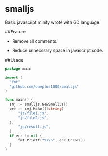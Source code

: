smalljs
=======

Basic javascript minify wrote with GO language.

##Feature

- Remove all comments.

- Reduce unnecssary space in javascript code.
 
##Usage

  ```go
  package main
  
  import (
  	"fmt"
  	"github.com/oneplus1000/smalljs"
  )
  
  func main() {
  	smj := smalljs.NewSmallJs()
  	err := smj.Make([]string{
  		"js/file1.js",
  		"js/file2.js",
  	},
  		"js/result.js",
  	)
  	if err != nil {
  		fmt.Printf("%s\n", err.Error())
  	}
  }
  ```
